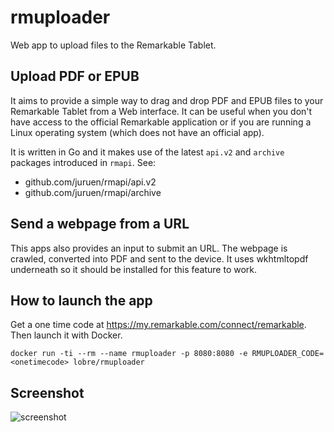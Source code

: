 # rmuploader

Web app to upload files to the Remarkable Tablet.

## Upload PDF or EPUB

It aims to provide a simple way to drag and drop PDF and EPUB files to your Remarkable Tablet
from a Web interface. It can be useful when you don't have access to the official Remarkable application
or if you are running a Linux operating system (which does not have an official app).

It is written in Go and it makes use of the latest `api.v2` and `archive` packages introduced in `rmapi`. See:
 - github.com/juruen/rmapi/api.v2
 - github.com/juruen/rmapi/archive

## Send a webpage from a URL

This apps also provides an input to submit an URL. The webpage is crawled, converted into PDF and sent to the device.
It uses wkhtmltopdf underneath so it should be installed for this feature to work.

## How to launch the app

Get a one time code at https://my.remarkable.com/connect/remarkable.
Then launch it with Docker.

    docker run -ti --rm --name rmuploader -p 8080:8080 -e RMUPLOADER_CODE=<onetimecode> lobre/rmuploader

## Screenshot

![screenshot](https://raw.githubusercontent.com/lobre/rmuploader/master/screenshot.png)
